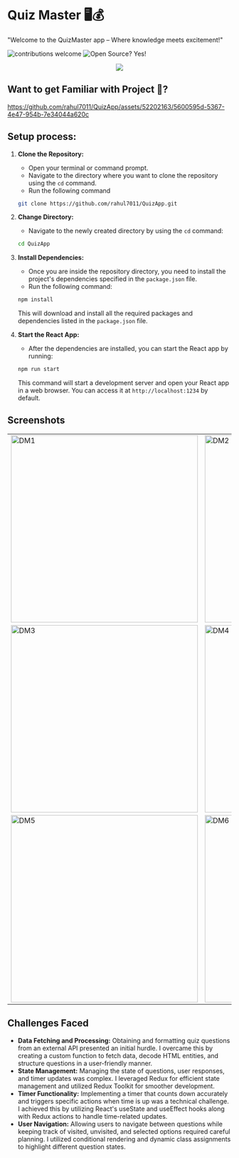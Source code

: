 #  Quiz Master :desktop_computer::moneybag:

"Welcome to the QuizMaster app – Where knowledge meets excitement!"


![contributions welcome](https://img.shields.io/badge/contributions-welcome-brightgreen.svg?style=flat)   ![Open Source? Yes!](https://badgen.net/badge/Open%20Source%20%3F/Yes%21/blue?icon=github)

<p align="center">
  <a href="https://skillicons.dev">
    <img src="https://skillicons.dev/icons?i=react,redux,babel,js,html,css,vscode" />
  </a>
</p>

## Want to get Familiar with Project 🤗?
https://github.com/rahul7011/QuizApp/assets/52202163/5600595d-5367-4e47-954b-7e34044a620c


 
## Setup process:

1. **Clone the Repository:**
   - Open your terminal or command prompt.
   - Navigate to the directory where you want to clone the repository using the `cd` command.
   - Run the following command

   ```bash
   git clone https://github.com/rahul7011/QuizApp.git
   ```

2. **Change Directory:**
   - Navigate to the newly created directory by using the `cd` command:

   ```bash
   cd QuizApp
   ```

3. **Install Dependencies:**
   - Once you are inside the repository directory, you need to install the project's dependencies specified in the `package.json` file.
   - Run the following command:

   ```bash
   npm install
   ```
   
   This will download and install all the required packages and dependencies listed in the `package.json` file.

4. **Start the React App:**
   - After the dependencies are installed, you can start the React app by running:

   ```bash
   npm run start
   ```

   This command will start a development server and open your React app in a web browser. You can access it at `http://localhost:1234` by default.


## Screenshots
<table>
 <tr>
  <td>
     <img width="420" alt="DM1" src="https://github.com/rahul7011/QuizApp/assets/52202163/a0b70a63-4939-4ee4-bee3-13d6df1ac843">
  </td>
  <td>
  <img width="420" alt="DM2" src="https://github.com/rahul7011/QuizApp/assets/52202163/62c49ed2-6024-4e58-a245-57ec38938bad">
     </td>
 </tr>
 <tr>
  <td>
   <img width="420" alt="DM3" src="https://github.com/rahul7011/QuizApp/assets/52202163/a59874d5-1b92-4559-92c7-bd46d37811b3">
  </td>
  <td>
   <img width="420" alt="DM4" src="https://github.com/rahul7011/QuizApp/assets/52202163/600abed0-21ba-49ee-9868-e77f9fc1e6b2">
   </td>
 </tr>
 <tr>
  <td>
   <img width="420" alt="DM5" src="https://github.com/rahul7011/QuizApp/assets/52202163/10926868-5233-4d78-bca6-80cd2ce7093b">
     </td>
  <td>
   <img width="420" alt="DM6" src="https://github.com/rahul7011/QuizApp/assets/52202163/b6ee7756-422b-4085-91a1-748e0b609bad">
     </td>
 </tr>
</table>

## Challenges Faced
* **Data Fetching and Processing:** Obtaining and formatting quiz questions from an external API presented an initial hurdle. I overcame this by creating a custom function to fetch data, decode HTML entities, and structure questions in a user-friendly manner.
* **State Management:** Managing the state of questions, user responses, and timer updates was complex. I leveraged Redux for efficient state management and utilized Redux Toolkit for smoother development.
* **Timer Functionality:** Implementing a timer that counts down accurately and triggers specific actions when time is up was a technical challenge. I achieved this by utilizing React's useState and useEffect hooks along with Redux actions to handle time-related updates.
* **User Navigation:** Allowing users to navigate between questions while keeping track of visited, unvisited, and selected options required careful planning. I utilized conditional rendering and dynamic class assignments to highlight different question states.

